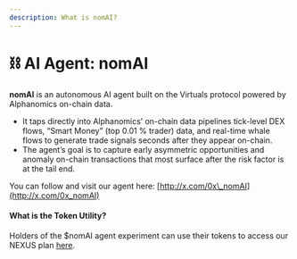 ```yaml
---
description: What is nomAI?
---
```


# ⛓️ AI Agent: nomAI

**nomAI** is an autonomous AI agent built on the Virtuals protocol powered by Alphanomics on-chain data.

* It taps directly into Alphanomics’ on-chain data pipelines tick-level DEX flows, “Smart Money” (top 0.01 % trader) data, and real-time whale flows to generate trade signals seconds after they appear on-chain.
* The agent’s goal is to capture early asymmetric opportunities and anomaly on-chain transactions that most surface after the risk factor is at the tail end.

You can follow and visit our agent here: [http://x.com/0x\_nomAI](http://x.com/0x_nomAI)

#### &#x20;What is the Token Utility? <a href="#what-is-the-token-utility-3f" id="what-is-the-token-utility-3f"></a>

Holders of the $nomAI agent experiment can use their tokens to access our NEXUS plan [here](overview/account-plans-and-access.md).
